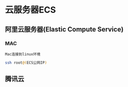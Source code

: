 # 云服务器ECS

## 阿里云服务器(Elastic Compute Service)

### MAC

`Mac连接到linux环境`

```bash
ssh root@(ECS公网IP)
```

## 腾讯云